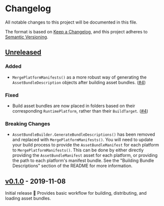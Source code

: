 # Changelog

All notable changes to this project will be documented in this file.

The format is based on [Keep a Changelog](https://keepachangelog.com/en/1.0.0/),
and this project adheres to [Semantic Versioning](https://semver.org/spec/v2.0.0.html).

## [Unreleased]

### Added

* `MergePlatformManifests()` as a more robust way of generating the `AssetBundleDescription` objects after building asset bundles. ([#4])

### Fixed

* Build asset bundles are now placed in folders based on their corresponding `RuntimePlatform`, rather than their `BuildTarget`. ([#4])

### Breaking Changes

* `AssetBundleBuilder.GenerateBundleDescriptions()` has been removed and replaced with `MergePlatformManifests()`. You will need to update your build process to provide the `AssetBundleManifest` for each platform to `MergePlatformManifests()`. This can be done by either directly providing the `AssetBundleManifest` asset for each platform, or providing the path to each platform's manifest bundle. See the "Building Bundle Descriptions" section of the README for more information.

[#4]: https://github.com/kongregate/asset-bundle-builder/pull/4

## [v0.1.0] - 2019-11-08

Initial release :tada: Provides basic workflow for building, distributing, and loading asset bundles.

[Unreleased]: https://github.com/kongregate/asset-bundle-builder/compare/v0.1.0...master
[v0.1.0]: https://github.com/kongregate/asset-bundle-builder/compare/56f87b9...v0.1.0

